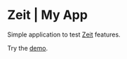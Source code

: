 # Zeit | My App

Simple application to test [Zeit](https://zeit.co/) features.

Try the [demo](https://zeit-my-app.now.sh).